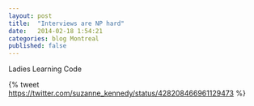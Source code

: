 ```yaml
---
layout: post
title:  "Interviews are NP hard"
date:   2014-02-18 1:54:21
categories: blog Montreal
published: false
---
```


Ladies Learning Code 

{% tweet https://twitter.com/suzanne_kennedy/status/428208466961129473 %}
